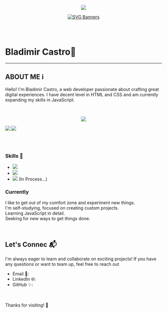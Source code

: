 <p align="center" >
  
<img  src="https://komarev.com/ghpvc/?username=blad232x&color=green"/>
</p>
<p align="center">
  <a href="https://github.com/Akshay090/svg-banners">
    <img src="https://svg-banners.vercel.app/api?type=typeWriter&text1=Bladimir%20Castro%20💻&width=1000&height=150" alt="SVG Banners">
  </a>
</p>
<br>
<br>

# Bladimir Castro💼

---

## **ABOUT ME** ℹ️
Hello! I'm Bladimir Castro, a web developer passionate about crafting great digital experiences. I have decent level in HTML and CSS and am currently expanding my skills in JavaScript.

<br>

<p align="center">  
<img  src="https://github-readme-stats.vercel.app/api/top-langs/?username=blad232&theme=shadow_green&hide_border=false&layout=compact" />
</p>

<img align="left" src="https://github-readme-stats.vercel.app/api?username=blad232&show_icons=true&theme=shadow_green&hide_border=false" />

<p>  
<img  src="https://github-readme-streak-stats.herokuapp.com/?user=blad232&theme=shadow_green&hide_border=false"/> 
</p>
<br/>
<br/>



### Skills 🚀
- <img src="https://img.shields.io/badge/HTML5-FF5733">
- <img src="https://img.shields.io/badge/CSS3-3498DB">
- <img  src="https://badgen.net/badge/color/JAVASCRIPT/yellow?label="> (In Process...)




### Currently 
I like to get out of my comfort zone and experiment new things.
<br>
I'm self-studying, focused on creating custom projects.
<br>
Learning JavaScript in detail.
<br>
Seeking for new ways to get things done.


  

<br>


## **Let's Connec** 📬
I'm always eager to learn and collaborate on exciting projects! If you have any questions or want to team up, feel free to reach out

- Email 📩: 
- LinkedIn 🌐:
- GitHub ✨: 
<br>
<br>
Thanks for visiting! 👋
